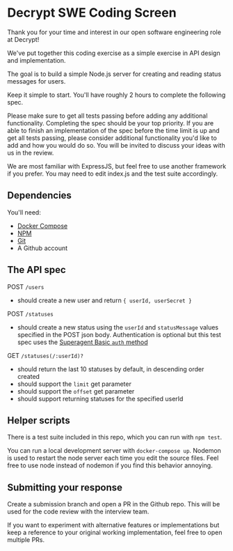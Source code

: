 # Decrypt SWE Coding Screen

Thank you for your time and interest in our open software engineering role at Decrypt!

We've put together this coding exercise as a simple exercise in API design and implementation. 

The goal is to build a simple Node.js server for creating and reading status messages for users.

Keep it simple to start. You'll have roughly 2 hours to complete the following spec.

Please make sure to get all tests passing before adding any additional functionality. Completing the spec should be your top priority. If you are able to finish an implementation of the spec before the time limit is up and get all tests passing, please consider additional functionality you'd like to add and how you would do so. You will be invited to discuss your ideas with us in the review.

We are most familiar with ExpressJS, but feel free to use another framework if you prefer. You may need to edit index.js and the test suite accordingly.

## Dependencies

You'll need:

* [Docker Compose](https://docs.docker.com/compose/install/)
* [NPM](https://www.npmjs.com/)
* [Git](https://git-scm.com/)
* A Github account

## The API spec

POST `/users`

  -  should create a new user and return `{ userId, userSecret }`

POST `/statuses`

  -  should create a new status using the `userId` and `statusMessage` values 
     specified in the POST json body. Authentication is optional but this test spec uses the [Superagent Basic `auth` method](https://visionmedia.github.io/superagent/#authentication)

GET `/statuses(/:userId)?`

  - should return the last 10 statuses by default, in descending order created
  - should support the `limit` get parameter
  - should support the `offset` get parameter
  - should support returning statuses for the specified userId

## Helper scripts


There is a test suite included in this repo, which you can run with `npm test`.

You can run a local development server with `docker-compose up`. Nodemon is used
to restart the node server each time you edit the source files. Feel free to use
node instead of nodemon if you find this behavior annoying.

## Submitting your response
Create a submission branch and open a PR in the Github repo. This will be used for the code review with the interview team. 

If you want to experiment with alternative features or implementations but keep a reference to your original working implementation, feel free to open multiple PRs.
